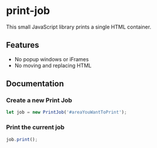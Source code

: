 # print-job

This small JavaScript library prints a single HTML container.

## Features

* No popup windows or iFrames
* No moving and replacing HTML


## Documentation


### Create a new Print Job
```javascript
let job = new PrintJob('#areaYouWantToPrint');
``` 

### Print the current job
```javascript
job.print();
```

